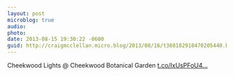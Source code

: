 ```yaml
---
layout: post
microblog: true
audio: 
photo: 
date: 2013-08-15 19:30:22 -0600
guid: http://craigmcclellan.micro.blog/2013/08/16/t368182918470205440.html
---
```

Cheekwood Lights @ Cheekwood Botanical Garden [t.co/IxUsPFoU4...](http://t.co/IxUsPFoU4g)
